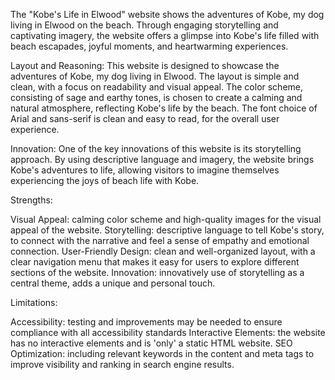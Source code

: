 The "Kobe's Life in Elwood" website shows the adventures of Kobe, my dog living in Elwood on the beach. Through engaging storytelling and captivating imagery, the website offers a glimpse into Kobe's life filled with beach escapades, joyful moments, and heartwarming experiences.

Layout and Reasoning: This website is designed to showcase the adventures of Kobe, my dog living in Elwood. The layout is simple and clean, with a focus on readability and visual appeal. The color scheme, consisting of sage and earthy tones, is chosen to create a calming and natural atmosphere, reflecting Kobe's life by the beach. The font choice of Arial and sans-serif is clean and easy to read, for the overall user experience.

Innovation: One of the key innovations of this website is its storytelling approach. By using descriptive language and imagery, the website brings Kobe's adventures to life, allowing visitors to imagine themselves experiencing the joys of beach life with Kobe.

Strengths:

Visual Appeal: calming color scheme and high-quality images for the visual appeal of the website. 
Storytelling: descriptive language to tell Kobe's story, to connect with the narrative and feel a sense of empathy and emotional connection. 
User-Friendly Design: clean and well-organized layout, with a clear navigation menu that makes it easy for users to explore different sections of the website. Innovation: innovatively use of storytelling as a central theme, adds a unique and personal touch. 

Limitations:

Accessibility: testing and improvements may be needed to ensure compliance with all accessibility standards 
Interactive Elements: the website has no interactive elements and is 'only' a static HTML website. 
SEO Optimization: including relevant keywords in the content and meta tags to improve visibility and ranking in search engine results.
